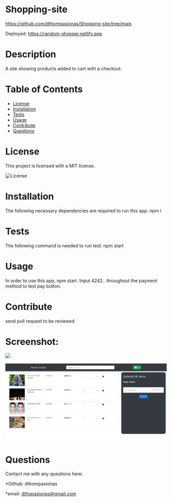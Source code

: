 # Shopping-site 

https://github.com/dthompasionas/Shopping-site/tree/main

Deployed: https://random-shopper.netlify.app


# Description
A site showing products added to cart with a checkout.

# Table of Contents
* [License](#license) 
* [Installation](#installation)
* [Tests](#tests)
* [Usage](#usage)
* [Contribute](#contribute)
* [Questions](#questions)

# License 
This project is licensed with a MIT license.

![License](https://img.shields.io/badge/License-MIT-blue.svg)

# Installation
The following necessary dependencies are required to run this app: npm i  

# Tests
The following command is needed to run test: npm start

# Usage
In order to use this app, npm start. Input 4242.. throughout the payment method to test pay button.

# Contribute
send pull request to be reviewed 

# Screenshot:

![](./src/assets/shopping-home.png)

![](./src/assets/shopping-cart.png)

# Questions
Contact me with any questions here:

*Github: dthompasionas

*email: dthopasionas@gmail.com 
